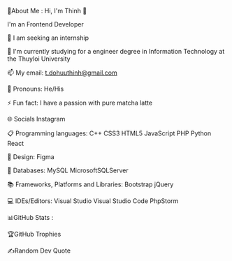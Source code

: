 💫About Me :
Hi, I'm Thinh 👋

I'm an Frontend Developer

👀 I am seeking an internship

🌱 I'm currently studying for a engineer degree in Information Technology at the Thuyloi University

📫 My email: t.dohuuthinh@gmail.com

🤗 Pronouns: He/His

⚡ Fun fact: I have a passion with pure matcha latte 

🌐 Socials
Instagram

📋 Programming languages:
C++ CSS3 HTML5 JavaScript PHP Python React

🎨 Design:
Figma

💾 Databases:
MySQL MicrosoftSQLServer

📚 Frameworks, Platforms and Libraries:
Bootstrap jQuery

💻 IDEs/Editors:
Visual Studio Visual Studio Code PhpStorm

📊GitHub Stats :




🏆GitHub Trophies


✍️Random Dev Quote
